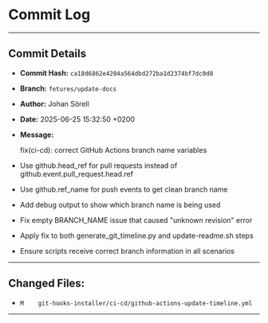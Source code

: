 # Commit Log

---

## Commit Details

- **Commit Hash:**   `ca18d6862e4204a564dbd272ba1d2374bf7dc0d8`
- **Branch:**        `fetures/update-docs`
- **Author:**        Johan Sörell
- **Date:**          2025-06-25 15:32:50 +0200
- **Message:**

  fix(ci-cd): correct GitHub Actions branch name variables

- Use github.head_ref for pull requests instead of github.event.pull_request.head.ref
- Use github.ref_name for push events to get clean branch name
- Add debug output to show which branch name is being used
- Fix empty BRANCH_NAME issue that caused "unknown revision" error
- Apply fix to both generate_git_timeline.py and update-readme.sh steps
- Ensure scripts receive correct branch information in all scenarios

---

## Changed Files:

- `M	git-hooks-installer/ci-cd/github-actions-update-timeline.yml`

---

